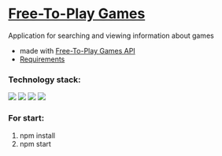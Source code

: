 # [Free-To-Play Games](https://nastya1305.github.io/free-to-play-games/)
Application for searching and viewing information about games

* made with [Free-To-Play Games API](https://www.freetogame.com/api-doc)
* [Requirements](https://github.com/avito-tech/frontend-trainee-assignment-2023)

### Technology stack:
<img src="https://img.shields.io/badge/REACT-000000?style=for-the-badge&logo=REACT&logoColor=017fa5"/> <img src="https://img.shields.io/badge/REDUX-000000?style=for-the-badge&logo=REDUX&logoColor=7749bd"/> <img src="https://img.shields.io/badge/TYPESCRIPT-000000?style=for-the-badge&logo=TYPESCRIPT&logoColor=2d79c7"/> <img src="https://img.shields.io/badge/AntDesign-000000?style=for-the-badge&logo=AntDesign&logoColor=1677ff"/> 


### For start:
1) npm install 
2) npm start
